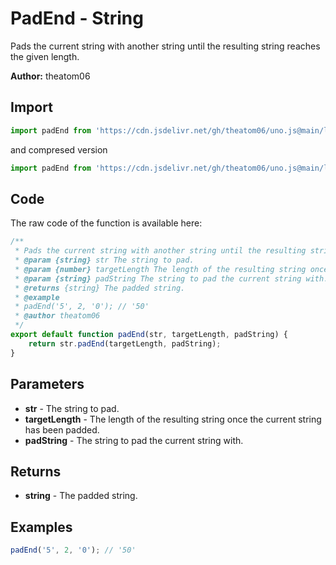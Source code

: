 # PadEnd - String
Pads the current string with another string until the resulting string reaches the given length.

**Author:** theatom06

## Import 

```js
import padEnd from 'https://cdn.jsdelivr.net/gh/theatom06/uno.js@main/lib/String/padEnd.js';
```
and compresed version
```js
import padEnd from 'https://cdn.jsdelivr.net/gh/theatom06/uno.js@main/lib/String/padEnd.min.js';
```

## Code
The raw code of the function is available here:
```js
/**
 * Pads the current string with another string until the resulting string reaches the given length.
 * @param {string} str The string to pad.
 * @param {number} targetLength The length of the resulting string once the current string has been padded.
 * @param {string} padString The string to pad the current string with.
 * @returns {string} The padded string.
 * @example
 * padEnd('5', 2, '0'); // '50'
 * @author theatom06
 */
export default function padEnd(str, targetLength, padString) {
    return str.padEnd(targetLength, padString);
}
```

## Parameters
* **str** - The string to pad.
* **targetLength** - The length of the resulting string once the current string has been padded.
* **padString** - The string to pad the current string with.


## Returns
* **string** - The padded string.


## Examples
```js
padEnd('5', 2, '0'); // '50'

```